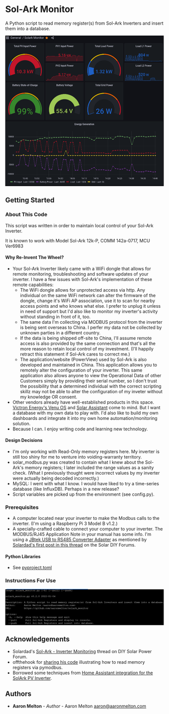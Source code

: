 # Sol-Ark Monitor

A Python script to read memory register(s) from Sol-Ark Inverters and insert them into a database.

![Sol-Ark Dashboard](solark_dashboard.png)

## Getting Started

### About This Code
This script was written in order to maintain local control of your Sol-Ark Inverter.

It is known to work with Model Sol-Ark 12k-P, COMM 142a-0717, MCU Ver6983

#### Why Re-Invent The Wheel?
* Your Sol-Ark Inverter likely came with a WiFi dongle that allows for remote
  monitoring, troubleshooting and software updates of your inverter.  I have a
  few issues with Sol-Ark's implementation of these remote capabilities:
  - The WiFi dongle allows for unprotected access via http.  Any individual on
    the same WiFi network can alter the firmware of the dongle, change it's WiFi
    AP association, use it to scan for nearby access points and who knows what
    else.  I prefer to unplug it unless in need of support but I'd also like to
    monitor my inverter's activity without standing in front of it, too.
  - The same data I'm collecting via MODBUS protocol from the inverter is being
    sent overseas to China.  I perfer my data not be collected by unknown parties
    in a different country.
  - If the data is being shipped off-site to China, I'll assume remote access is
    also provided by the same connection and that's all the more reason to retain
    local control of my investment.  (I'll happily retract this statement if
    Sol-Ark cares to correct me.)
  - The application/website (PowerView) used by Sol-Ark is also developed and
    maintained in China.  This application allows you to remotely alter the
    configuration of your inverter.  This same application also allows anyone
    to view the Operational Data of other Customers simply by providing their
    serial number, so I don't trust the possibility that a determined individual
    with the correct scripting skillz may not be able to alter the configuration
    of my inveter without my knowledge OR consent.
* Other vendors already have well-established products in this space.
  [Victron Energy's Venu OS](https://github.com/victronenergy/venus) and [Solar Assistant](https://solar-assistant.io/) come to mind.
  But I want a database with my own data to play with.  I'd also like to build
  my own dashboards and integrate it into my own home automation/monitoring
  solution.
* Because I can.  I enjoy writing code and learning new technology.

#### Design Decisions
* I'm only working with Read-Only memory registers here.  My inverter is still
  too shiny for me to venture into voiding-warranty territory.
* solar_modbus.py was created to contain what I knew about the Sol-Ark's memory
  registers; I later included the range values as a sanity check.  (What I
  previously thought were incorrect values by my inverter were actually being
  decoded incorrectly.)
* MySQL: I went with what I know.  I would have liked to try a time-series
  database (like InfluxDB).  Perhaps in a new release?
* Script variables are picked up from the environment (see config.py).

### Prerequisites
* A computer located near your inverter to make the Modbus calls to the
  inverter.  (I'm using a Raspberry Pi 3 Model B v1.2.)
* A specially-crafted cable to connect your computer to your inverter.  The
  MODBUS/RJ45 Application Note in your manual has some info.  I'm using a
  [JBtek USB to RS485 Converter Adapter](https://www.amazon.com/gp/product/B00NKAJGZM/ref=ppx_yo_dt_b_asin_title_o06_s00?ie=UTF8&psc=1) 
  as mentioned by [Solardad's first post in this thread](https://diysolarforum.com/threads/sol-ark-inverter-monitoring.23717/#post-279953) on the Solar DIY Forums.

#### Python Libraries
* See [pyproject.toml](pyproject.toml)

### Instructions For Use

![RTFM](instructions.png)

## Acknowledgements
* Solardad's [Sol-Ark - Inverter Monitoring](https://diysolarforum.com/threads/sol-ark-inverter-monitoring.23717/) thread on DIY Solar Power Forum.
* offthehook for [sharing his code](https://diysolarforum.com/threads/sol-ark-inverter-monitoring.23717/post-299534) illustrating how to read memory registers via pymodbus.
* Borrowed some techniques from [Home Assistant integration for the SolArk PV Inverter](https://github.com/pbix/HA-solark-PV).

## Authors
* **Aaron Melton** - *Author* - Aaron Melton <aaron@aaronmelton.com>

